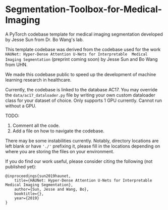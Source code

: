 # Segmentation-Toolbox-for-Medical-Imaging
A PyTorch codebase template for medical imaging segmentation developed by Jesse Sun from Dr. Bo Wang's lab. 

This template codebase was derived from the codebase used for the work `HAUNet: Hyper-Dense Attention U-Nets for Interpretable 
Medical Imaging Segmentation` (preprint coming soon) by Jesse Sun and Bo Wang from UHN.

We made this codebase public to speed up the development of machine learning research in healthcare.

Currently, the codebase is linked to the database AC17. You may override the `data/ac17_dataloader.py` file by writing your own custom dataloader class for your dataset of choice. Only supports 1 GPU currently. Cannot run without a GPU.

TODO:
1. Comment all the code.
2. Add a file on how to navigate the codebase.

There may be some instabilities currently. Notably, directory locations are left blank or have `'./'` prefixing it, please
fill in the locations depending on where you are storing the files on your environment.

If you do find our work useful, please consider citing the following (not published yet):

```
@inproceedings{sun2019haunet,
    title={HAUNet: Hyper-Dense Attention U-Nets for Interpretable Medical Imaging Segmentation},
    author={Sun, Jesse and Wang, Bo},
    booktitle={},
    year={2019}
}
```
